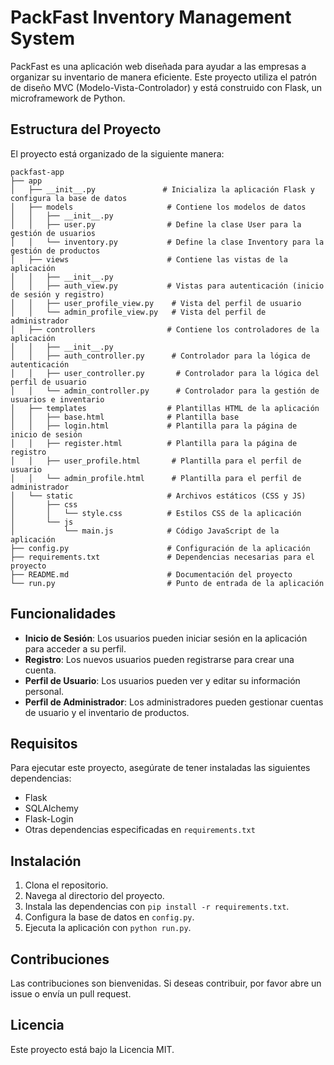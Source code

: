 # PackFast Inventory Management System

PackFast es una aplicación web diseñada para ayudar a las empresas a organizar su inventario de manera eficiente. Este proyecto utiliza el patrón de diseño MVC (Modelo-Vista-Controlador) y está construido con Flask, un microframework de Python.

## Estructura del Proyecto

El proyecto está organizado de la siguiente manera:

```
packfast-app
├── app
│   ├── __init__.py               # Inicializa la aplicación Flask y configura la base de datos
│   ├── models                     # Contiene los modelos de datos
│   │   ├── __init__.py
│   │   ├── user.py                # Define la clase User para la gestión de usuarios
│   │   └── inventory.py           # Define la clase Inventory para la gestión de productos
│   ├── views                      # Contiene las vistas de la aplicación
│   │   ├── __init__.py
│   │   ├── auth_view.py           # Vistas para autenticación (inicio de sesión y registro)
│   │   ├── user_profile_view.py    # Vista del perfil de usuario
│   │   └── admin_profile_view.py   # Vista del perfil de administrador
│   ├── controllers                # Contiene los controladores de la aplicación
│   │   ├── __init__.py
│   │   ├── auth_controller.py      # Controlador para la lógica de autenticación
│   │   ├── user_controller.py       # Controlador para la lógica del perfil de usuario
│   │   └── admin_controller.py      # Controlador para la gestión de usuarios e inventario
│   ├── templates                  # Plantillas HTML de la aplicación
│   │   ├── base.html              # Plantilla base
│   │   ├── login.html             # Plantilla para la página de inicio de sesión
│   │   ├── register.html          # Plantilla para la página de registro
│   │   ├── user_profile.html       # Plantilla para el perfil de usuario
│   │   └── admin_profile.html      # Plantilla para el perfil de administrador
│   └── static                     # Archivos estáticos (CSS y JS)
│       ├── css
│       │   └── style.css          # Estilos CSS de la aplicación
│       └── js
│           └── main.js            # Código JavaScript de la aplicación
├── config.py                      # Configuración de la aplicación
├── requirements.txt               # Dependencias necesarias para el proyecto
├── README.md                      # Documentación del proyecto
└── run.py                         # Punto de entrada de la aplicación
```

## Funcionalidades

- **Inicio de Sesión**: Los usuarios pueden iniciar sesión en la aplicación para acceder a su perfil.
- **Registro**: Los nuevos usuarios pueden registrarse para crear una cuenta.
- **Perfil de Usuario**: Los usuarios pueden ver y editar su información personal.
- **Perfil de Administrador**: Los administradores pueden gestionar cuentas de usuario y el inventario de productos.

## Requisitos

Para ejecutar este proyecto, asegúrate de tener instaladas las siguientes dependencias:

- Flask
- SQLAlchemy
- Flask-Login
- Otras dependencias especificadas en `requirements.txt`

## Instalación

1. Clona el repositorio.
2. Navega al directorio del proyecto.
3. Instala las dependencias con `pip install -r requirements.txt`.
4. Configura la base de datos en `config.py`.
5. Ejecuta la aplicación con `python run.py`.

## Contribuciones

Las contribuciones son bienvenidas. Si deseas contribuir, por favor abre un issue o envía un pull request.

## Licencia

Este proyecto está bajo la Licencia MIT.